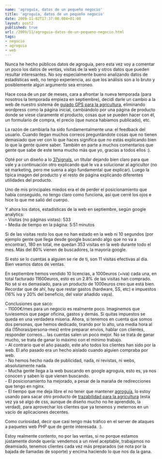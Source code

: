 ```yaml
---
name: 'agroguía, datos de un pequeño negocio'
title: 'agroguía, datos de un pequeño negocio'
date: 2009-11-02T17:37:00.004+01:00
layout: post2
published: true
url: /2009/11/agroguia-datos-de-un-pequeno-negocio.html
tags: 
- negocio
- agroguia
- web
---
```


Nunca he hecho públicos datos de agroguía, pero esta vez voy a comentar un poco los datos de ventas, visitas de la web y otros datos que pueden resultar interesantes. No soy especialmente bueno analizando datos de estadísticas web, no tengo experiencia, así que los análisis son a lo bruto y posiblemente algún argumento sea erroneo.  
  
Hace cosa de un par de meses, cara a afrontar la nueva temporada (para nosotros la temporada empieza en septiembre), decidí darle un cambio a la web de nuestro sistema de [guiado GPS para la agricultura](http://agroguia.es/), eliminando wordpress como la página inicial, cambiándolo por una página de producto donde se viese claramente el producto, cosas que se pueden hacer con él, un formulario de compra, el precio (que nunca habíamos publicado), etc.  
  
La razón de cambiarla ha sido fundamentalmente una: el feedback del usuario. Cuando llegan muchos correos preguntándote cosas que no tienen demasiado que ver con lo que haces significa que no estás explicando bien lo que la gente quiere saber. También en parte a muchos comentarios que gente que sabe de este tema mucho más que yo, gracias a todos ellos :).  
  
Opté por un diseño a lo [37signals](http://37signals.com/), un titular dejando bien claro para que vale y a continuación otro explicando qué le va a solucionar al agricultor (no sé marketing, pero me suena a algo fundamental que explicar). Luego la típica imagen del producto y el resto de página explicando diferentes utilidades del producto.  
  
Uno de mis principales miedos era el de perder el posicionamiento que había conseguido, no tengo claro como funciona, así que cerré los ojos e hice lo que me salió del cuerpo.  
  
  
Y ahora los datos, estadísticas de la web en septiembre, según google analytics:  
\- Visitas (no páginas vistas): 533  
\- Media de tiempo en la página: 5:51 minutos  
  
Si de las visitas resto los que no han estado en la web ni 10 segundos (por ejemplo gente que llega desde google buscando algo que no va a encontrar), 180 en total, me quedan 353 visitas en la web durante todo el mes. Más del 80% vienen de buscadores, la mayoría google.  
  
Si esto se lo cuentas a alguien se rie de ti, son 11 visitas efectivas al dí­a. Bien veamos datos de ventas.  
  
En septiembre hemos vendido 10 licencias, a 1000euros (+iva) cada una, en total facturado 11600euros, esto es un 2.8% de las visitas han comprado. No sé si es demasiado, para un producto de 1000euros creo que está bien. Recordar que de ahí, hay que restar gastos (hardware, SS, etc) e impuestos (16% iva y 20% del beneficio, del valor añadido vaya).  
  
Conclusiones que saco:  
\- 11000€/mes para un negocio es realmente poco. Imaginemos que tuviesemos que pagar oficina, gastos y demás. Si quitas impuestos se queda en una verdadera miseria. Ahora, si tenemos en cuenta que somos dos personas, que hemos dedicado, tirando por lo alto, una media hora al dia (15horas/persona-mes) entre preparar envíos, hablar con clientes, responder correos... las cuentas salen un poco mejor. No se trata de ganar mucho, se trata de ganar lo máximo con el mínimo trabajo.  
\- Al contrario que el año pasado, este año todos los clientes han sido por la web. El año pasado era un hecho aislado cuando alguien compraba por web.  
\- No hemos hecho nada de publicidad, nada, ni revistas, ni webs, absolutamente nada.  
\- Mucha gente llega a la web buscando en google agroguia, esto es, ya nos conocen y saben lo que vienen buscando.  
\- El posicionamiento ha mejorado, a pesar de la maraña de redirecciones que tengo en nginx.  
\- El tiempo que me deja libre el no tener que mantener [agroguía](http://agroguia.es/), lo estoy usando para sacar otro producto de [trazabilidad para la agricultura](http://track.agroguia.es/trazabilidad-agricultura) (esta vez ya sé algo de css, aunque de diseño mucho no he aprendido, la verdad), para aprovechar los clientes que ya tenemos y meternos en un vacío de aplicaciones decentes.  
  
Como curiosidad, decir que casi tengo más tráfico en el server de ataques a paquetes web PHP que de gente interesada. :).  
  
Estoy realmente contento, no por las ventas, si no porque estamos jústamente donde quería: vendemos a un nivel aceptable, trabajamos no deamsiado, tenemos clientes cada vez más preparados (se nota por la bajada de llamadas de soporte) y encima haciendo lo que nos da la gana.